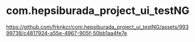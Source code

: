 # com.hepsiburada_project_ui_testNG



https://github.com/frknkcr/com.hepsiburada_project_ui_testNG/assets/99399738/c4817924-a55e-4967-905f-50bb1aa4fe7e

